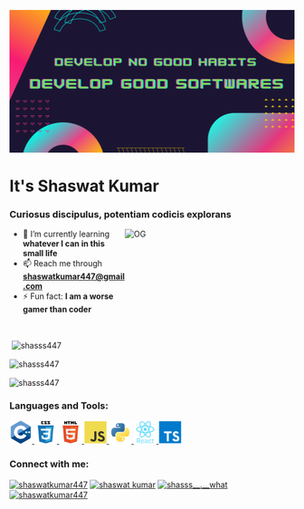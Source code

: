 ![logo](https://github.com/shasss447/shasss447/blob/main/banner.png)
<h1 align="left">It's Shaswat Kumar</h1>
<h3 align="left">Curiosus discipulus, potentiam codicis explorans</h3>
<img align="right"alt="OG"width="300"height="250"src="https://th.bing.com/th/id/R.e56bbf02d94347183d23dfeecd207635?rik=4dO8emCEB6NKlw&riu=http%3a%2f%2flparchive.org%2fGrand-Theft-Auto-San-Andreas-(Screenshot)%2fUpdate+11%2f3-gtasa03.gif&ehk=69JIUtNelXfmak1%2fJbAErJ%2b4gozLz2sP6mWs%2bDGUtvc%3d&risl=&pid=ImgRaw&r=0"
     
<br/>

- 🌱 I’m currently learning **whatever I can in this small life**
- 📫 Reach me through **shaswatkumar447@gmail.com**
- ⚡ Fun fact: **I am a worse gamer than coder**
<br/>

     
<p>&nbsp;<img align="center" src="https://github-readme-stats-sigma-five.vercel.app/api?username=shasss447&show_icons=true&locale=en&theme=radical" alt="shasss447" /></p>

<p><img align="center" src="https://github-readme-stats-sigma-five.vercel.app/api/top-langs?username=shasss447&show_icons=true&locale=en&layout=compact&theme=radical" alt="shasss447" /></p>

<p><img align="center" src="https://github-readme-streak-stats.herokuapp.com/?user=shasss447&theme=radical" alt="shasss447" /></p>



<h3 align="left">Languages and Tools:</h3>
<p align="left">
  <a href="https://www.w3schools.com/cpp/" target="_blank" rel="noreferrer">
    <img src="https://raw.githubusercontent.com/devicons/devicon/master/icons/cplusplus/cplusplus-original.svg" alt="cplusplus" width="40" height="40"/>
  </a>
  <a href="https://www.w3schools.com/css/" target="_blank" rel="noreferrer">
    <img src="https://raw.githubusercontent.com/devicons/devicon/master/icons/css3/css3-original-wordmark.svg" alt="css3" width="40" height="40"/>
  </a>
  <a href="https://www.w3.org/html/" target="_blank" rel="noreferrer">
    <img src="https://raw.githubusercontent.com/devicons/devicon/master/icons/html5/html5-original-wordmark.svg" alt="html5" width="40" height="40"/>
  </a>
  <a href="https://developer.mozilla.org/en-US/docs/Web/JavaScript" target="_blank" rel="noreferrer">
    <img src="https://raw.githubusercontent.com/devicons/devicon/master/icons/javascript/javascript-original.svg" alt="javascript" width="40" height="40"/>
  </a>
  <a href="https://www.python.org" target="_blank" rel="noreferrer">
    <img src="https://raw.githubusercontent.com/devicons/devicon/master/icons/python/python-original.svg" alt="python" width="40" height="40"/>
  </a>
  <a href="https://reactjs.org/" target="_blank" rel="noreferrer">
    <img src="https://raw.githubusercontent.com/devicons/devicon/master/icons/react/react-original-wordmark.svg" alt="react" width="40" height="40"/>
  </a>
  <a href="https://www.typescriptlang.org/" target="_blank" rel="noreferrer">
    <img src="https://raw.githubusercontent.com/devicons/devicon/master/icons/typescript/typescript-original.svg" alt="typescript" width="40" height="40"/>
  </a>
</p>






<h3 align="left">Connect with me:</h3>
<p align="left">
<a href="https://twitter.com/shaswatkumar447" target="blank"><img align="center" src="https://raw.githubusercontent.com/rahuldkjain/github-profile-readme-generator/master/src/images/icons/Social/twitter.svg" alt="shaswatkumar447" height="30" width="40" /></a>
<a href="https://linkedin.com/in/shaswat kumar" target="blank"><img align="center" src="https://raw.githubusercontent.com/rahuldkjain/github-profile-readme-generator/master/src/images/icons/Social/linked-in-alt.svg" alt="shaswat kumar" height="30" width="40" /></a>
<a href="https://instagram.com/shasss__.__what" target="blank"><img align="center" src="https://raw.githubusercontent.com/rahuldkjain/github-profile-readme-generator/master/src/images/icons/Social/instagram.svg" alt="shasss__.__what" height="30" width="40" /></a>
<a href="https://auth.geeksforgeeks.org/user/shaswatkumar447" target="blank"><img align="center" src="https://raw.githubusercontent.com/rahuldkjain/github-profile-readme-generator/master/src/images/icons/Social/geeks-for-geeks.svg" alt="shaswatkumar447" height="30" width="40" /></a>
